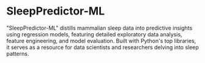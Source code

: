 # SleepPredictor-ML
"SleepPredictor-ML" distills mammalian sleep data into predictive insights using regression models, featuring detailed exploratory data analysis, feature engineering, and model evaluation. Built with Python's top libraries, it serves as a resource for data scientists and researchers delving into sleep patterns.
